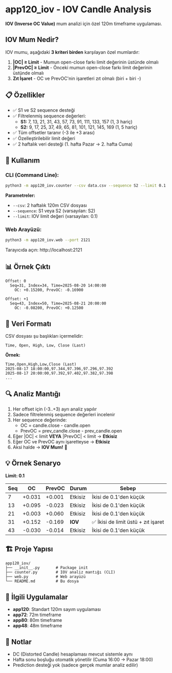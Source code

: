 # app120_iov - IOV Candle Analysis

**IOV (Inverse OC Value)** mum analizi için özel 120m timeframe uygulaması.

## IOV Mum Nedir?

IOV mumu, aşağıdaki **3 kriteri birden** karşılayan özel mumlardır:

1. **|OC| ≥ Limit** - Mumun open-close farkı limit değerinin üstünde olmalı
2. **|PrevOC| ≥ Limit** - Önceki mumun open-close farkı limit değerinin üstünde olmalı
3. **Zıt İşaret** - OC ve PrevOC'nin işaretleri zıt olmalı (biri + biri -)

## 📋 Özellikler

- ✅ S1 ve S2 sequence desteği
- ✅ Filtrelenmiş sequence değerleri:
  - **S1:** 7, 13, 21, 31, 43, 57, 73, 91, 111, 133, 157 (1, 3 hariç)
  - **S2:** 9, 17, 25, 37, 49, 65, 81, 101, 121, 145, 169 (1, 5 hariç)
- ✅ Tüm offsetler taranır (-3 ile +3 arası)
- ✅ Özelleştirilebilir limit değeri
- ✅ 2 haftalık veri desteği (1. hafta Pazar → 2. hafta Cuma)

## 🚀 Kullanım

### CLI (Command Line):

```bash
python3 -m app120_iov.counter --csv data.csv --sequence S2 --limit 0.1
```

**Parametreler:**
- `--csv`: 2 haftalık 120m CSV dosyası
- `--sequence`: S1 veya S2 (varsayılan: S2)
- `--limit`: IOV limit değeri (varsayılan: 0.1)

### Web Arayüzü:

```bash
python3 -m app120_iov.web --port 2121
```

Tarayıcıda açın: http://localhost:2121

## 📊 Örnek Çıktı

```
Offset: 0
  Seq=31, Index=34, Time=2025-08-20 14:00:00
    OC: +0.15200, PrevOC: -0.16900

Offset: +1
  Seq=43, Index=50, Time=2025-08-21 20:00:00
    OC: -0.08200, PrevOC: +0.12500
```

## 📂 Veri Formatı

CSV dosyası şu başlıkları içermelidir:
```
Time, Open, High, Low, Close (Last)
```

**Örnek:**
```csv
Time,Open,High,Low,Close (Last)
2025-08-17 18:00:00,97.344,97.396,97.296,97.392
2025-08-17 20:00:00,97.392,97.402,97.382,97.398
...
```

## 🔍 Analiz Mantığı

1. Her offset için (-3..+3) ayrı analiz yapılır
2. Sadece filtrelenmiş sequence değerleri incelenir
3. Her sequence değerinde:
   - OC = candle.close - candle.open
   - PrevOC = prev_candle.close - prev_candle.open
4. Eğer |OC| < limit **VEYA** |PrevOC| < limit → **Etkisiz**
5. Eğer OC ve PrevOC aynı işaretteyse → **Etkisiz**
6. Aksi halde → **IOV Mum!** 🎯

## 💡 Örnek Senaryo

**Limit: 0.1**

| Seq | OC      | PrevOC  | Durum     | Sebep                            |
|-----|---------|---------|-----------|----------------------------------|
| 7   | +0.031  | +0.001  | Etkisiz   | İkisi de 0.1'den küçük          |
| 13  | +0.095  | -0.023  | Etkisiz   | İkisi de 0.1'den küçük          |
| 21  | +0.003  | +0.060  | Etkisiz   | İkisi de 0.1'den küçük          |
| 31  | +0.152  | -0.169  | **IOV**   | ✅ İkisi de limit üstü + zıt işaret |
| 43  | -0.030  | -0.014  | Etkisiz   | İkisi de 0.1'den küçük          |

## 🏗️ Proje Yapısı

```
app120_iov/
├── __init__.py       # Package init
├── counter.py        # IOV analiz mantığı (CLI)
├── web.py            # Web arayüzü
└── README.md         # Bu dosya
```

## 🔗 İlgili Uygulamalar

- **app120**: Standart 120m sayım uygulaması
- **app72**: 72m timeframe
- **app80**: 80m timeframe
- **app48**: 48m timeframe

## 📝 Notlar

- DC (Distorted Candle) hesaplaması mevcut sistemle aynı
- Hafta sonu boşluğu otomatik yönetilir (Cuma 16:00 → Pazar 18:00)
- Prediction desteği yok (sadece gerçek mumlar analiz edilir)
